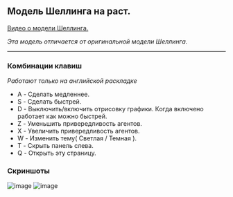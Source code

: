 ## Модель Шеллинга на раст.

[Видео о модели Шеллинга.](https://youtu.be/awBsjdjxJnE)

*Эта модель отличается от оригинальной модели Шеллинга.*

---

### Комбинации клавиш
*Работают только на английской раскладке*
- A - Сделать медленнее.
- S - Сделать быстрей.
- D - Выключить/включить отрисовку графики. Когда включено работает как можно быстрей.
- Z - Уменьшить привередливость агентов.
- X - Увеличить привередливость агентов.
- W - Изменить тему( Светлая / Темная ).
- T - Скрыть панель слева.
- Q - Открыть эту страницу.

### Скриншоты
![image](https://notabug.org/GreatC0der/schellings_model/raw/master/screenshots/dark.png)
![image](https://notabug.org/GreatC0der/schellings_model/raw/master/screenshots/light.png)
